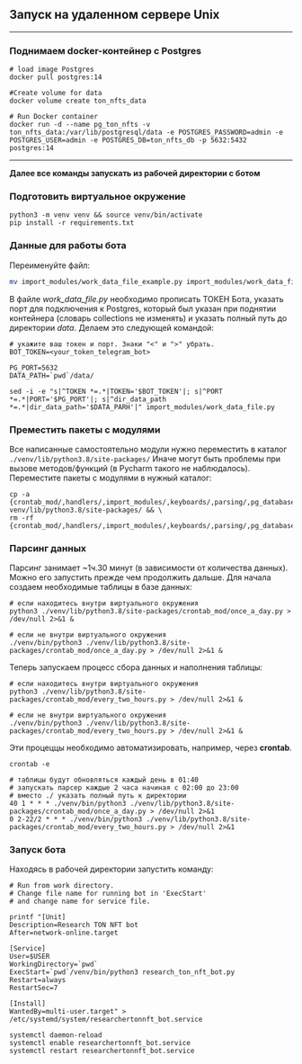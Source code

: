 ## Запуск на удаленном сервере Unix
---
### Поднимаем docker-контейнер с Postgres

```shell
# load image Postgres
docker pull postgres:14
```
```shell
#Create volume for data
docker volume create ton_nfts_data
```
```shell
# Run Docker container
docker run -d --name pg_ton_nfts -v ton_nfts_data:/var/lib/postgresql/data -e POSTGRES_PASSWORD=admin -e POSTGRES_USER=admin -e POSTGRES_DB=ton_nfts_db -p 5632:5432 postgres:14
```
---
**Далее все команды запускать из рабочей директории с ботом** 
### Подготовить виртуальное окружение
```shell
python3 -m venv venv && source venv/bin/activate
pip install -r requirements.txt
```
### Данные для работы бота
Переименуйте файл:
```sh
mv import_modules/work_data_file_example.py import_modules/work_data_file.py
```
В файле *work_data_file.py* необходимо прописать ТОКЕН Бота, указать порт для подключения к Postgres, который был указан при поднятии контейнера (cловарь collections не изменять) и указать полный путь до директории *data*.
Делаем это следующей командой:
```shell
# укажите ваш токен и порт. Знаки "<" и ">" убрать.
BOT_TOKEN=<your_token_telegram_bot>

PG_PORT=5632
DATA_PATH=`pwd`/data/

sed -i -e "s|^TOKEN *=.*|TOKEN='$BOT_TOKEN'|; s|^PORT *=.*|PORT='$PG_PORT'|; s|^dir_data_path *=.*|dir_data_path='$DATA_PARH'|" import_modules/work_data_file.py
```
### Преместить пакеты с модулями
Все написанные самостоятельно модули нужно переместить в каталог `./venv/lib/python3.8/site-packages/`
Иначе могут быть проблемы при вызове методов/функций (в Pycharm такого не наблюдалось).
Переместите пакеты с модулями в нужный каталог:
```shell
cp -a {crontab_mod/,handlers/,import_modules/,keyboards/,parsing/,pg_database} venv/lib/python3.8/site-packages/ && \
rm -rf {crontab_mod/,handlers/,import_modules/,keyboards/,parsing/,pg_database}
```
### Парсинг данных
Парсинг занимает ~1ч.30 минут (в зависимости от количества данных). Можно его запустить прежде чем продолжить дальше.
Для начала создаем необходимые таблицы в базе данных:
```shell
# если находитесь внутри виртуального окружения
python3 ./venv/lib/python3.8/site-packages/crontab_mod/once_a_day.py > /dev/null 2>&1 &

# если не внутри виртуального окружения
./venv/bin/python3 ./venv/lib/python3.8/site-packages/crontab_mod/once_a_day.py > /dev/null 2>&1 &
```
Теперь запускаем процесс сбора данных и наполнения таблицы:
```shell
# если находитесь внутри виртуального окружения
python3 ./venv/lib/python3.8/site-packages/crontab_mod/every_two_hours.py > /dev/null 2>&1 &

# если не внутри виртуального окружения
./venv/bin/python3 ./venv/lib/python3.8/site-packages/crontab_mod/every_two_hours.py > /dev/null 2>&1 &
```
Эти процеццы необходимо автоматизировать, например, через **crontab**.
```shell
crontab -e

# таблицы будут обновляться каждый день в 01:40
# запускать парсер каждые 2 часа начиная с 02:00 до 23:00
# вместо ./ указать полный путь к директории
40 1 * * * ./venv/bin/python3 ./venv/lib/python3.8/site-packages/crontab_mod/once_a_day.py > /dev/null 2>&1
0 2-22/2 * * * ./venv/bin/python3 ./venv/lib/python3.8/site-packages/crontab_mod/every_two_hours.py > /dev/null 2>&1
```
### Запуск бота
Находясь в рабочей директории запустить команду:
```shell
# Run from work directory.
# Change file name for running bot in 'ExecStart'
# and change name for service file.

printf "[Unit]
Description=Research TON NFT bot
After=network-online.target

[Service]
User=$USER
WorkingDirectory=`pwd`
ExecStart=`pwd`/venv/bin/python3 research_ton_nft_bot.py
Restart=always
RestartSec=7

[Install]
WantedBy=multi-user.target" > /etc/systemd/system/researchertonnft_bot.service
```
```shell
systemctl daemon-reload
systemctl enable researchertonnft_bot.service
systemctl restart researchertonnft_bot.service
```
